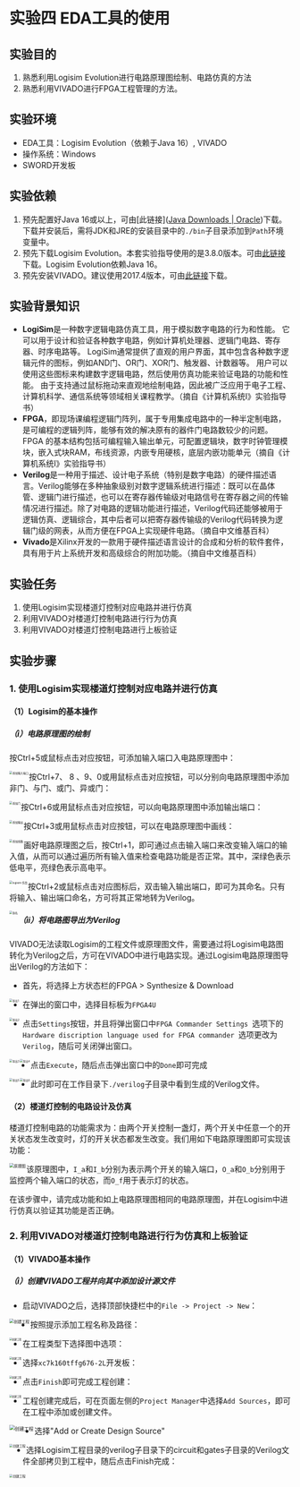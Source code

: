 # 实验四 EDA工具的使用

## 实验目的

1. 熟悉利用Logisim Evolution进行电路原理图绘制、电路仿真的方法
2. 熟悉利用VIVADO进行FPGA工程管理的方法。

## 实验环境

- EDA工具：Logisim Evolution（依赖于Java 16）, VIVADO
- 操作系统：Windows
- SWORD开发板

## 实验依赖

1. 预先配置好Java 16或以上，可由[此链接]([Java Downloads | Oracle](https://www.oracle.com/java/technologies/downloads/))下载。下载并安装后，需将JDK和JRE的安装目录中的`./bin`子目录添加到`Path`环境变量中。
2. 预先下载Logisim Evolution。本套实验指导使用的是3.8.0版本。可由[此链接](https://github.com/logisim-evolution/logisim-evolution/releases/download/v3.8.0/logisim-evolution-3.8.0-all.jar)下载。Logisim Evolution依赖Java 16。
3. 预先安装VIVADO。建议使用2017.4版本，可由[此链接](https://china.xilinx.com/support/download/index.html/content/xilinx/zh/downloadNav/vivado-design-tools/archive.html)下载。

## 实验背景知识

- **LogiSim**是一种数字逻辑电路仿真工具，用于模拟数字电路的行为和性能。 它可以用于设计和验证各种数字电路，例如计算机处理器、逻辑门电路、寄存器、时序电路等。 LogiSim通常提供了直观的用户界面，其中包含各种数字逻辑元件的图标，例如AND门、OR门、XOR门、触发器、计数器等。 用户可以使用这些图标来构建数字逻辑电路，然后使用仿真功能来验证电路的功能和性能。 由于支持通过鼠标拖动来直观地绘制电路，因此被广泛应用于电子工程、计算机科学、通信系统等领域相关课程教学。（摘自《计算机系统I》实验指导书）
- **FPGA**，即现场课编程逻辑门阵列，属于专用集成电路中的一种半定制电路，是可编程的逻辑列阵，能够有效的解决原有的器件门电路数较少的问题。 FPGA 的基本结构包括可编程输入输出单元，可配置逻辑块，数字时钟管理模块，嵌入式块RAM，布线资源，内嵌专用硬核，底层内嵌功能单元（摘自《计算机系统I》实验指导书）
- **Verilog**是一种用于描述、设计电子系统（特别是数字电路）的硬件描述语言。Verilog能够在多种抽象级别对数字逻辑系统进行描述：既可以在晶体管、逻辑门进行描述，也可以在寄存器传输级对电路信号在寄存器之间的传输情况进行描述。除了对电路的逻辑功能进行描述，Verilog代码还能够被用于逻辑仿真、逻辑综合，其中后者可以把寄存器传输级的Verilog代码转换为逻辑门级的网表，从而方便在FPGA上实现硬件电路。（摘自中文维基百科）
- **Vivado**是Xilinx开发的一款用于硬件描述语言设计的合成和分析的软件套件，具有用于片上系统开发和高级综合的附加功能。（摘自中文维基百科）

## 实验任务

1. 使用Logisim实现楼道灯控制对应电路并进行仿真
2. 利用VIVADO对楼道灯控制电路进行行为仿真
3. 利用VIVADO对楼道灯控制电路进行上板验证

## 实验步骤

### 1. 使用Logisim实现楼道灯控制对应电路并进行仿真

#### （1）Logisim的基本操作

##### （i）电路原理图的绘制

按Ctrl+5或鼠标点击对应按钮，可添加输入端口入电路原理图中：

<img src="../img/lab4/1.png" alt="添加输入端口" style="zoom:34%" align="left" />

按Ctrl+7、 8 、9、0或用鼠标点击对应按钮，可以分别向电路原理图中添加非门、与门、或门、异或门：

<img src="../img/lab4/2.png" alt="添加门" style="zoom:34%" align="left" />

按Ctrl+6或用鼠标点击对应按钮，可以向电路原理图中添加输出端口：

<img src="../img/lab4/3.png" alt="添加输出" style="zoom:34%" align="left" />

按Ctrl+3或用鼠标点击对应按钮，可以在电路原理图中画线：

<img src="../img/lab4/4.png" alt="添加线路" style="zoom:34%" align="left" />

画好电路原理图之后，按Ctrl+1，即可通过点击输入端口来改变输入端口的输入值，从而可以通过遍历所有输入值来检查电路功能是否正常。其中，深绿色表示低电平，亮绿色表示高电平。

<img src="../img/lab4/5.png" alt="logisim 仿真" style="zoom:34%" align="left" />

按Ctrl+2或鼠标点击对应图标后，双击输入输出端口，即可为其命名。只有将输入、输出端口命名，方可将其正常地转为Verilog。

<img src="../img/lab4/10.png" alt="命名" style="zoom:34%" align="left" />

##### （ii）将电路图导出为Verilog

VIVADO无法读取Logisim的工程文件或原理图文件，需要通过将Logisim电路图转化为Verilog之后，方可在VIVADO中进行电路实现。通过Logisim电路原理图导出Verilog的方法如下：

- 首先，将选择上方状态栏的FPGA > Synthesize & Download

<img src="../img/lab4/6.png" alt="导出1" style="zoom:34%" align="left" />

- 在弹出的窗口中，选择目标板为`FPGA4U`

<img src="../img/lab4/7.png" alt="导出2" style="zoom:34%" align="left" />

- 点击`Settings`按钮，并且将弹出窗口中`FPGA Commander Settings `选项下的`Hardware discription language used for FPGA commander `选项更改为`Verilog`，随后可关闭弹出窗口。

<img src="../img/lab4/8.png" alt="导出3" style="zoom:34%" align="left" />

<img src="../img/lab4/9.png" alt="导出4" style="zoom:34%" align="left" />

- 点击`Execute`，随后点击弹出窗口中的`Done`即可完成

<img src="../img/lab4/11.png" alt="导出5" style="zoom:34%" align="left" />

<img src="../img/lab4/12.png" alt="导出6" style="zoom:34%" align="left" />

- 此时即可在工作目录下`./verilog`子目录中看到生成的Verilog文件。

#### （2）楼道灯控制的电路设计及仿真

楼道灯控制电路的功能需求为：由两个开关控制一盏灯，两个开关中任意一个的开关状态发生改变时，灯的开关状态都发生改变。我们用如下电路原理图即可实现该功能：

<img src="../img/lab4/13.png" alt="原理图" style="zoom:50%" align="left" />

该原理图中，`I_a`和`I_b`分别为表示两个开关的输入端口，`O_a`和`O_b`分别用于监控两个输入端口的状态，而`O_f`用于表示灯的状态。

在该步骤中，请完成功能和如上电路原理图相同的电路原理图，并在Logisim中进行仿真以验证其功能是否正确。

### 2. 利用VIVADO对楼道灯控制电路进行行为仿真和上板验证

#### （1）VIVADO基本操作

##### （i）创建VIVADO工程并向其中添加设计源文件

- 启动VIVADO之后，选择顶部快捷栏中的`File -> Project -> New`：

<img src="../img/lab4/14.png" alt="创建工程" style="zoom:50%" align="left" />

- 按照提示添加工程名称及路径：

<img src="../img/lab4/15.png" alt="创建工程" style="zoom:30%" align="left" />

- 在工程类型下选择图中选项：

<img src="../img/lab4/16.png" alt="创建工程" style="zoom:30%" align="left" />

- 选择`xc7k160tffg676-2L`开发板：

<img src="../img/lab4/17.png" alt="创建工程" style="zoom:30%" align="left" />

- 点击`Finish`即可完成工程创建：

<img src="../img/lab4/18.png" alt="创建工程" style="zoom:30%" align="left" />

- 工程创建完成后，可在页面左侧的`Project Manager`中选择`Add Sources`，即可在工程中添加或创建文件。

<img src="../img/lab4/19.png" alt="创建工程" style="zoom:60%" align="left" />

- 选择"Add or Create Design Source"

<img src="../img/lab4/20.png" alt="创建工程" style="zoom:40%" align="left" />

- 选择Logisim工程目录的verilog子目录下的circuit和gates子目录的Verilog文件全部拷贝到工程中，随后点击Finish完成：

<img src="../img/lab4/21.png" alt="创建工程" style="zoom:40%" align="left" />
